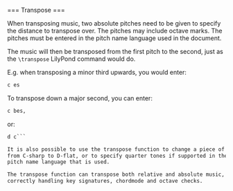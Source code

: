 === Transpose ===
    
When transposing music, two absolute pitches need to be given to specify
the distance to transpose over. The pitches may include octave marks.
The pitches must be entered in the pitch name language used in the document.

The music will then be transposed from the first pitch to the second,
just as the `\transpose` LilyPond command would do.

E.g. when transposing a minor third upwards, you would enter:

```lilypond
c es
```

To transpose down a major second, you can enter:

```lilypond
c bes,
```

or:

```lilypond
d c```

It is also possible to use the transpose function to change a piece of music
from C-sharp to D-flat, or to specify quarter tones if supported in the
pitch name language that is used.

The transpose function can transpose both relative and absolute music,
correctly handling key signatures, chordmode and octave checks.

